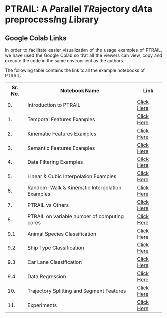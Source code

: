 <h1> PTRAIL:  A <b><i>P</i></b>arallel
<b><i>TR</i></b>ajectory
d<b><i>A</i></b>ta
preprocess<b><i>I</i></b>ng
<b><i>L</i></b>ibrary
</h1>

<h2> Google Colab Links </h2>

<p align="justify">
    In order to facilitate easier visualization of the
    usage examples of PTRAIL, we have used the Google Colab so 
    that all the viewers can view, copy and execute the code in 
    the same environment as the authors.
    
The following table contains the link to all the example notebooks
of PTRAIL:
</p>

<table>
    <tr>
        <th> Sr. No. </th>
        <th> Notebook Name</th>
        <th> Link </th>
    </tr>
    <tr>
        <td> 0. </td>
        <td> Introduction to PTRAIL </td>
        <td> <a href="https://colab.research.google.com/drive/1lBIsYPjHXqu3SDwEilVHhAA9CX0X8Suv?usp=sharing" target="_blank"> Click Here </a></td>
    </tr>
    <tr>
        <td> 1. </td>
        <td> Temporal Features Examples </td>
        <td> <a href="https://colab.research.google.com/drive/1pqDkblJMgsFv_EkOXG_X98R0JwOjUfs6?usp=sharing" target="_blank"> Click Here </a></td>
    </tr>
    <tr>
        <td> 2. </td>
        <td> Kinematic Features Examples </td>
        <td> <a href="https://colab.research.google.com/drive/1KSoZDX0yRgPYBE5rC1_7BeMrlLqehP0E?usp=sharing" target="_blank"> Click Here </a></td>
    </tr>
    <tr>
        <td> 3. </td>
        <td> Semantic Features Examples </td>
        <td> <a href="https://colab.research.google.com/drive/1fMqoNtnl0LJ8aJI7-l6SO5EgCRPbd0bA?usp=sharing" target="_blank"> Click Here </a></td>
    </tr>
    <tr>
        <td> 4. </td>
        <td> Data Filtering Examples </td>
        <td> <a href="https://colab.research.google.com/drive/1u972Y2wWyg2Vggf9ChPdLr2Pl8FTbqB8?usp=sharing" target="_blank"> Click Here </a></td>
    </tr>
    <tr>
        <td> 5. </td>
        <td> Linear & Cubic Interpolation Examples </td>
        <td> <a href="https://colab.research.google.com/drive/12iEWS5ERXCrJIo82AA3sKbz11a4JHQvf?usp=sharing" target="_blank"> Click Here </a></td>
    </tr>
    <tr>
        <td> 6. </td>
        <td> Random-Walk & Kinematic Interpolation Examples </td>
        <td> <a href="https://colab.research.google.com/drive/1ODBScn00CQvYDy2faw7vCRjTJV7eFP_7?usp=sharing" target="_blank"> Click Here </a></td>
    </tr>
    <tr>
        <td> 7. </td>
        <td> PTRAIL vs Others </td>
        <td> <a href="https://colab.research.google.com/drive/1_1JH8nvYzzAvN0U9Nmi_PItIYJRUpd0o?usp=sharing" target="_blank"> Click Here </a></td>
    </tr>
    <tr>
        <td> 8. </td>
        <td> PTRAIL on variable number of computing cores </td>
        <td> <a href="https://colab.research.google.com/drive/1hzldr6REH8V_wmlwMqupCbCY89S8TLMM?usp=sharing" target="_blank"> Click Here </a></td>
    </tr>
    <tr>
        <td> 9.1 </td>
        <td> Animal Species Classification </td>
        <td> <a href="https://colab.research.google.com/drive/1XCg2XcLWGiE-8GzPKpRRSNZgDp_jU-Xh?usp=sharing" target="_blank"> Click Here </a></td>
    </tr>
    <tr>
        <td> 9.2 </td>
        <td> Ship Type Classification </td>
        <td> <a href="https://colab.research.google.com/drive/1OAvuHl-yn4c_GcetozOKDXl_dfOkYwPn?usp=sharing" target="_blank"> Click Here </a></td>
    </tr>
    <tr>
        <td> 9.3 </td>
        <td> Car Lane Classification </td>
        <td> <a href="https://colab.research.google.com/drive/1zSdvzAlaCtwoNQxilQ5Mz9A9XZ2fhl0O?usp=sharing" target="_blank"> Click Here </a></td>
    </tr>
    <tr>
        <td> 9.4 </td>
        <td> Data Regression </td>
        <td> <a href="https://colab.research.google.com/drive/1vpsgFQjGe4tv2xIOr8Z2iaIYX_ZYlveB?usp=sharing" target="_blank"> Click Here </a></td>
    </tr>
    <tr>
        <td> 10. </td>
        <td> Trajectory Splitting and Segment Features </td>
        <td> <a href="https://colab.research.google.com/drive/1Bm09EeWuBGjv09h83bJ1-Oun2dLYn_yr?usp=sharing" target="_blank"> Click Here </a></td>
    </tr>
    <tr>
        <td> 11. </td>
        <td> Experiments </td>
        <td> <a href="https://colab.research.google.com/drive/13WVFgrctxgkdL-yrEGFqM9mdOMR2PJaf?usp=sharing" target="_blank"> Click Here </a></td>
    </tr>
</table>